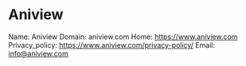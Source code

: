 
# Aniview

Name: Aniview
Domain: aniview.com
Home: https://www.aniview.com
Privacy_policy: https://www.aniview.com/privacy-policy/
Email: info@aniview.com
